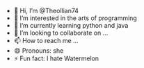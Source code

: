 - 👋 Hi, I’m @Theollian74
- 👀 I’m interested in the arts of programming
- 🌱 I’m currently learning python and java 
- 💞️ I’m looking to collaborate on ...
- 📫 How to reach me ...
- 😄 Pronouns: she
- ⚡ Fun fact: I hate Watermelon

<!---
Theollian74/Theollian74 is a ✨ special ✨ repository because its `README.md` (this file) appears on your GitHub profile.
You can click the Preview link to take a look at your changes.
--->
